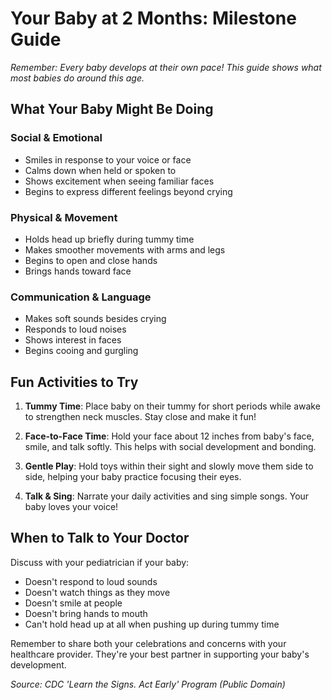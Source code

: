 # Your Baby at 2 Months: Milestone Guide

*Remember: Every baby develops at their own pace! This guide shows what most babies do around this age.*

## What Your Baby Might Be Doing

### Social & Emotional
* Smiles in response to your voice or face
* Calms down when held or spoken to
* Shows excitement when seeing familiar faces
* Begins to express different feelings beyond crying

### Physical & Movement
* Holds head up briefly during tummy time
* Makes smoother movements with arms and legs
* Begins to open and close hands
* Brings hands toward face

### Communication & Language
* Makes soft sounds besides crying
* Responds to loud noises
* Shows interest in faces
* Begins cooing and gurgling

## Fun Activities to Try
1. **Tummy Time**: Place baby on their tummy for short periods while awake to strengthen neck muscles. Stay close and make it fun!

2. **Face-to-Face Time**: Hold your face about 12 inches from baby's face, smile, and talk softly. This helps with social development and bonding.

3. **Gentle Play**: Hold toys within their sight and slowly move them side to side, helping your baby practice focusing their eyes.

4. **Talk & Sing**: Narrate your daily activities and sing simple songs. Your baby loves your voice!

## When to Talk to Your Doctor
Discuss with your pediatrician if your baby:
* Doesn't respond to loud sounds
* Doesn't watch things as they move
* Doesn't smile at people
* Doesn't bring hands to mouth
* Can't hold head up at all when pushing up during tummy time

Remember to share both your celebrations and concerns with your healthcare provider. They're your best partner in supporting your baby's development.

*Source: CDC 'Learn the Signs. Act Early' Program (Public Domain)*